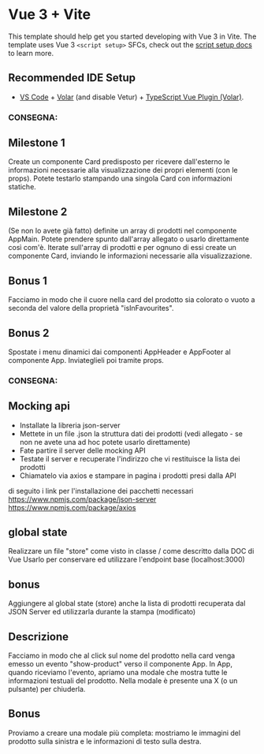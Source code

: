 # Vue 3 + Vite

This template should help get you started developing with Vue 3 in Vite. The template uses Vue 3 `<script setup>` SFCs, check out the [script setup docs](https://v3.vuejs.org/api/sfc-script-setup.html#sfc-script-setup) to learn more.

## Recommended IDE Setup

- [VS Code](https://code.visualstudio.com/) + [Volar](https://marketplace.visualstudio.com/items?itemName=Vue.volar) (and disable Vetur) + [TypeScript Vue Plugin (Volar)](https://marketplace.visualstudio.com/items?itemName=Vue.vscode-typescript-vue-plugin).

### CONSEGNA:

## Milestone 1

Create un componente Card predisposto per ricevere dall'esterno le informazioni necessarie alla visualizzazione dei propri elementi (con le props).
Potete testarlo stampando una singola Card con informazioni statiche.

## Milestone 2

(Se non lo avete già fatto) definite un array di prodotti nel componente AppMain. Potete prendere spunto dall'array allegato o usarlo direttamente così com'è. Iterate sull'array di prodotti e per ognuno di essi create un componente Card, inviando le informazioni necessarie alla visualizzazione.

## Bonus 1

Facciamo in modo che il cuore nella card del prodotto sia colorato o vuoto a seconda del valore della proprietà "isInFavourites".

## Bonus 2

Spostate i menu dinamici dai componenti AppHeader e AppFooter al componente App. Inviateglieli poi tramite props.

### CONSEGNA:

## Mocking api

- Installate la libreria json-server
- Mettete in un file .json la struttura dati dei prodotti (vedi allegato - se non ne avete una ad hoc potete usarlo direttamente)
- Fate partire il server delle mocking API
- Testate il server e recuperate l'indirizzo che vi restituisce la lista dei prodotti
- Chiamatelo via axios e stampare in pagina i prodotti presi dalla API

di seguito i link per l'installazione dei pacchetti necessari
https://www.npmjs.com/package/json-server
https://www.npmjs.com/package/axios

## global state

Realizzare un file "store" come visto in classe / come descritto dalla DOC di Vue
Usarlo per conservare ed utilizzare l'endpoint base (localhost:3000)

## bonus

Aggiungere al global state (store) anche la lista di prodotti recuperata dal JSON Server ed utilizzarla durante la stampa (modificato)

## Descrizione

Facciamo in modo che al click sul nome del prodotto nella card venga emesso un evento "show-product" verso il componente App.
In App, quando riceviamo l'evento, apriamo una modale che mostra tutte le informazioni testuali del prodotto. Nella modale è presente una X (o un pulsante) per chiuderla.

## Bonus

Proviamo a creare una modale più completa: mostriamo le immagini del prodotto sulla sinistra e le informazioni di testo sulla destra.
